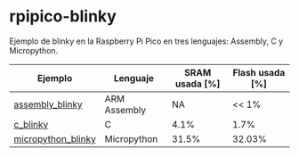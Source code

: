 # rpipico-blinky
Ejemplo de blinky en la Raspberry Pi Pico en tres lenguajes: Assembly, C y Micropython.

| Ejemplo | Lenguaje | SRAM usada [%] | Flash usada [%] |
| --- | --- | --- | --- |
| [assembly_blinky](assembly_blinky/) | ARM Assembly | NA | << 1% |
| [c_blinky](c_blinky/) | C | 4.1% | 1.7% |
| [micropython_blinky](micropython_blinky/) | Micropython | 31.5% | 32.03% | 

